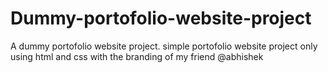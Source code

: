 # Dummy-portofolio-website-project
A dummy portofolio website project.
simple portofolio website project only using html and css with the branding of my friend @abhishek
